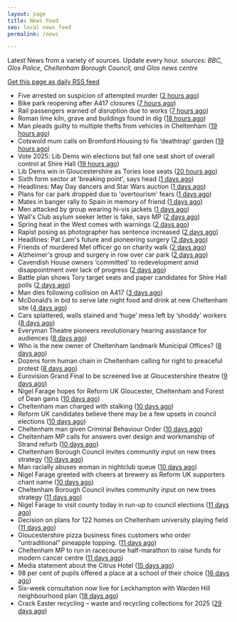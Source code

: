 ```yaml
---
layout: page
title: News Feed
seo: local news feed
permalink: /news

---
```


Latest News from a variety of sources. Update every hour.
_sources: BBC, Glos Police, Cheltenham Borough Council, and Glos news centre_

[Get this page as daily RSS feed](/daily.rss)

<!-- news_marker starts -->
- Five arrested on suspicion of attempted murder ([2 hours ago](https://www.bbc.com/news/articles/c3evlv8kdkxo))
- Bike park reopening after A417 closures ([7 hours ago](https://www.bbc.com/news/articles/ceqre24yew9o))
- Rail passengers warned of disruption due to works ([7 hours ago](https://www.bbc.com/news/articles/cde2jdn7k09o))
- Roman lime kiln, grave and buildings found in dig ([18 hours ago](https://www.bbc.com/news/articles/c2dew1d26xjo))
- Man pleads guilty to multiple thefts from vehicles in Cheltenham ([19 hours ago](https://gloucesternewscentre.co.uk/man-pleads-guilty-to-multiple-thefts-from-vehicles-in-cheltenham/))
- Cotswold mum calls on Bromford Housing to fix ‘deathtrap’ garden ([19 hours ago](https://gloucesternewscentre.co.uk/cotswold-mum-calls-on-bromford-housing-to-fix-deathtrap-garden/))
- Vote 2025: Lib Dems win elections but fall one seat short of overall control at Shire Hall ([19 hours ago](https://gloucesternewscentre.co.uk/vote-2025-lib-dems-win-elections-but-fall-one-seat-short-of-overall-control-at-shire-hall/))
- Lib Dems win in Gloucestershire as Tories lose seats ([20 hours ago](https://www.bbc.com/news/articles/cd6j8e8ej6xo))
- Sixth form sector at 'breaking point', says head ([1 days ago](https://www.bbc.com/news/articles/c4gr7lkmkzjo))
- Headlines: May Day dancers and Star Wars auction ([1 days ago](https://www.bbc.com/news/articles/cvg9y17e5rgo))
- Plans for car park dropped due to 'overtourism' fears ([1 days ago](https://www.bbc.com/news/articles/cm2xgzjmk63o))
- Mates in banger rally to Spain in memory of friend ([1 days ago](https://www.bbc.com/news/articles/cx2wv3j4rwwo))
- Men attacked by group wearing hi-vis jackets ([1 days ago](https://www.bbc.com/news/articles/c4g9r7xyr79o))
- Wall's Club asylum seeker letter is fake, says MP ([2 days ago](https://www.bbc.com/news/articles/cjwv5dg2n1po))
- Spring heat in the West comes with warnings ([2 days ago](https://www.bbc.com/news/articles/cj3x6zkr5y2o))
- Rapist posing as photographer has sentence increased ([2 days ago](https://www.bbc.com/news/articles/c0l0r8enyd4o))
- Headlines: Pat Lam's future and pioneering surgery ([2 days ago](https://www.bbc.com/news/articles/c3r8edpn5wxo))
- Friends of murdered Met officer go on charity walk ([2 days ago](https://www.bbc.com/news/articles/cdjl0zje7d1o))
- Alzheimer's group and surgery in row over car park ([2 days ago](https://www.bbc.com/news/articles/cwynejpx3yzo))
- Cavendish House owners ‘committed’ to redevelopment amid disappointment over lack of progress ([2 days ago](https://gloucesternewscentre.co.uk/cavendish-house-owners-committed-to-redevelopment-amid-disappointment-over-lack-of-progress/))
- Battle plan shows Tory target seats and paper candidates for Shire Hall polls ([2 days ago](https://gloucesternewscentre.co.uk/battle-plan-shows-tory-target-seats-and-paper-candidates-for-shire-hall-polls/))
- Man dies following collision on A417 ([3 days ago](https://gloucesternewscentre.co.uk/man-dies-following-collision-on-a417/))
- McDonald’s in bid to serve late night food and drink at new Cheltenham site ([4 days ago](https://gloucesternewscentre.co.uk/mcdonalds-in-bid-to-serve-late-night-food-and-drink-at-new-cheltenham-site/))
- Cars splattered, walls stained and ‘huge’ mess left by ‘shoddy’ workers ([8 days ago](https://gloucesternewscentre.co.uk/cars-splattered-walls-stained-and-huge-mess-left-by-shoddy-workers/))
- Everyman Theatre pioneers revolutionary hearing assistance for audiences ([8 days ago](https://gloucesternewscentre.co.uk/everyman-theatre-pioneers-revolutionary-hearing-assistance-for-audiences/))
- Who is the new owner of Cheltenham landmark Municipal Offices? ([8 days ago](https://gloucesternewscentre.co.uk/who-is-the-new-owner-of-cheltenham-landmark-municipal-offices/))
- Dozens form human chain in Cheltenham calling for right to preaceful protest ([8 days ago](https://gloucesternewscentre.co.uk/dozens-form-human-chain-in-cheltenham-calling-for-right-to-preaceful-protest/))
- Eurovision Grand Final to be screened live at Gloucestershire theatre ([9 days ago](https://gloucesternewscentre.co.uk/eurovision-grand-final-to-be-screened-live-at-gloucestershire-theatre/))
- Nigel Farage hopes for Reform UK Gloucester, Cheltenham and Forest of Dean gains ([10 days ago](https://gloucesternewscentre.co.uk/nigel-farage-hopes-for-reform-uk-gloucester-cheltenham-and-forest-of-dean-gains/))
- Cheltenham man charged with stalking ([10 days ago](https://gloucesternewscentre.co.uk/cheltenham-man-charged-with-stalking/))
- Reform UK candidates believe there may be a few upsets in council elections ([10 days ago](https://gloucesternewscentre.co.uk/reform-uk-candidates-believe-there-may-be-a-few-upsets-in-council-elections/))
- Cheltenham man given Criminal Behaviour Order ([10 days ago](https://gloucesternewscentre.co.uk/cheltenham-man-given-criminal-behaviour-order/))
- Cheltenham MP calls for answers over design and workmanship of Strand refurb ([10 days ago](https://gloucesternewscentre.co.uk/cheltenham-mp-calls-for-answers-over-design-and-workmanship-of-strand-refurb/))
- Cheltenham Borough Council invites community input on new trees strategy ([10 days ago](https://gloucesternewscentre.co.uk/cheltenham-borough-council-invites-community-input-on-new-trees-strategy/))
- Man racially abuses woman in nightclub queue ([10 days ago](https://gloucesternewscentre.co.uk/man-racially-abuses-woman-in-nightclub-queue/))
- Nigel Farage greeted with cheers at brewery as Reform UK supporters chant name ([10 days ago](https://gloucesternewscentre.co.uk/nigel-farage-greeted-with-cheers-at-brewery-as-reform-uk-supporters-chant-name/))
- Cheltenham Borough Council invites community input on new trees strategy ([11 days ago](https://www.cheltenham.gov.uk/news/article/3005/cheltenham_borough_council_invites_community_input_on_new_trees_strategy))
- Nigel Farage to visit county today in run-up to council elections ([11 days ago](https://gloucesternewscentre.co.uk/nigel-farage-to-visit-county-today-in-run-up-to-council-elections/))
- Decision on plans for 122 homes on Cheltenham university playing field ([11 days ago](https://gloucesternewscentre.co.uk/decision-on-plans-for-122-homes-on-cheltenham-university-playing-field/))
- Gloucestershire pizza business fines customers who order “untraditional” pineapple topping. ([11 days ago](https://gloucesternewscentre.co.uk/gloucestershire-pizza-business-fines-customers-who-order-untraditional-pineapple-topping/))
- Cheltenham MP to run in racecourse half-marathon to raise funds for modern cancer centre ([11 days ago](https://gloucesternewscentre.co.uk/cheltenham-mp-to-run-in-racecourse-half-marathon-to-raise-funds-for-modern-cancer-centre/))
- Media statement about the Citrus Hotel ([15 days ago](https://www.cheltenham.gov.uk/news/article/3004/media_statement_about_the_citrus_hotel))
- 98 per cent of pupils offered a place at a school of their choice ([16 days ago](https://gloucesternewscentre.co.uk/98-per-cent-of-pupils-offered-a-place-at-a-school-of-their-choice/))
- Six-week consultation now live for Leckhampton with Warden Hill neighbourhood plan ([18 days ago](https://www.cheltenham.gov.uk/news/article/3003/six-week_consultation_now_live_for_leckhampton_with_warden_hill_neighbourhood_plan))
- Crack Easter recycling – waste and recycling collections for 2025 ([29 days ago](https://www.cheltenham.gov.uk/news/article/3002/crack_easter_recycling_%E2%80%93_waste_and_recycling_collections_for_2025))

<!-- news_marker ends -->
